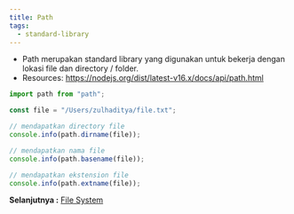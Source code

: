 ```yaml
---
title: Path
tags:
  - standard-library
---
```


- Path merupakan standard library yang digunakan untuk bekerja dengan lokasi file dan directory / folder.
- Resources: https://nodejs.org/dist/latest-v16.x/docs/api/path.html

```js
import path from "path";

const file = "/Users/zulhaditya/file.txt";

// mendapatkan directory file
console.info(path.dirname(file));

// mendapatkan nama file
console.info(path.basename(file));

// mendapatkan ekstension file
console.info(path.extname(file));
```

**Selanjutnya :** [File System](fs.md)

